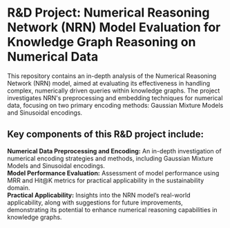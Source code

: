 # R&D Project: Numerical Reasoning Network (NRN) Model Evaluation for Knowledge Graph Reasoning on Numerical Data
This repository contains an in-depth analysis of the Numerical Reasoning Network (NRN) model, aimed at evaluating its effectiveness in handling complex, numerically driven queries within knowledge graphs. The project investigates NRN's preprocessing and embedding techniques for numerical data, focusing on two primary encoding methods: Gaussian Mixture Models and Sinusoidal encodings.

## Key components of this R&D project include:

**Numerical Data Preprocessing and Encoding:** An in-depth investigation of numerical encoding strategies and methods, including Gaussian Mixture Models and Sinusoidal encodings.<br>
**Model Performance Evaluation:** Assessment of model performance using MRR and Hit@K metrics for practical applicability in the sustainability domain.<br>
**Practical Applicability:** Insights into the NRN model’s real-world applicability, along with suggestions for future improvements, demonstrating its potential to enhance numerical reasoning capabilities in knowledge graphs.
